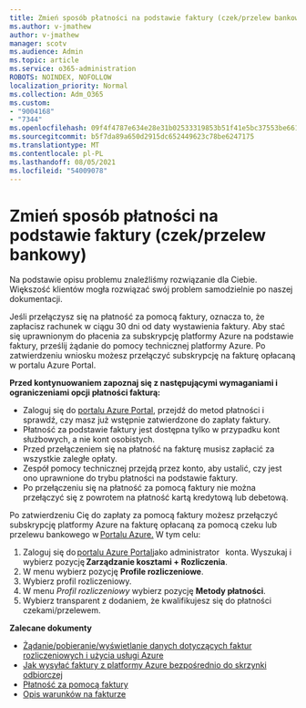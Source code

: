 ```yaml
---
title: Zmień sposób płatności na podstawie faktury (czek/przelew bankowy)
ms.author: v-jmathew
author: v-jmathew
manager: scotv
ms.audience: Admin
ms.topic: article
ms.service: o365-administration
ROBOTS: NOINDEX, NOFOLLOW
localization_priority: Normal
ms.collection: Adm_O365
ms.custom:
- "9004168"
- "7344"
ms.openlocfilehash: 09f4f4787e634e28e31b02533319853b51f41e5bc37553be6615c2389063818c
ms.sourcegitcommit: b5f7da89a650d2915dc652449623c78be6247175
ms.translationtype: MT
ms.contentlocale: pl-PL
ms.lasthandoff: 08/05/2021
ms.locfileid: "54009078"
---
```

# <a name="switch-to-pay-by-invoice-checkwire-transfer"></a>Zmień sposób płatności na podstawie faktury (czek/przelew bankowy)

Na podstawie opisu problemu znaleźliśmy rozwiązanie dla Ciebie. Większość klientów mogła rozwiązać swój problem samodzielnie po naszej dokumentacji.

Jeśli przełączysz się na płatność za pomocą faktury, oznacza to, że zapłacisz rachunek w ciągu 30 dni od daty wystawienia faktury. Aby stać się uprawnionym do płacenia za subskrypcję platformy Azure na podstawie faktury, prześlij żądanie do pomocy technicznej platformy Azure. Po zatwierdzeniu wniosku możesz przełączyć subskrypcję na fakturę opłacaną w portalu Azure Portal.

**Przed kontynuowaniem zapoznaj się z następującymi wymaganiami i ograniczeniami opcji płatności fakturą:**

- Zaloguj się do [portalu Azure Portal](https://portal.azure.com/), przejdź do metod płatności i sprawdź, czy masz już wstępnie zatwierdzone do zapłaty faktury.
- Płatność za podstawie faktury jest dostępna tylko w przypadku kont służbowych, a nie kont osobistych.
- Przed przełączeniem się na płatność na fakturę musisz zapłacić za wszystkie zaległe opłaty.
- Zespół pomocy technicznej przejdą przez konto, aby ustalić, czy jest ono uprawnione do trybu płatności na podstawie faktury.
- Po przełączeniu się na płatność za pomocą faktury nie można przełączyć się z powrotem na płatność kartą kredytową lub debetową.

Po zatwierdzeniu Cię do zapłaty za pomocą faktury możesz przełączyć subskrypcję platformy Azure na fakturę opłacaną za pomocą czeku lub przelewu bankowego w [Portalu Azure.](https://portal.azure.com/)
W tym celu:

1. Zaloguj się do [portalu Azure Portal](https://portal.azure.com/)jako administrator   konta. Wyszukaj i wybierz pozycję **Zarządzanie kosztami + Rozliczenia**.
2. W menu wybierz pozycję **Profile rozliczeniowe**.
3. Wybierz profil rozliczeniowy.
4. W menu *Profil rozliczeniowy* wybierz pozycję **Metody płatności**.
5. Wybierz transparent z dodaniem, że kwalifikujesz się do płatności czekami/przelewem.

**Zalecane dokumenty**

- [Żądanie/pobieranie/wyświetlanie danych dotyczących faktur rozliczeniowych i użycia usługi Azure](https://docs.microsoft.com/azure/billing/billing-download-azure-invoice-daily-usage-date)
- [Jak wysyłać faktury z platformy Azure bezpośrednio do skrzynki odbiorczej](https://docs.microsoft.com/azure/billing/billing-download-azure-invoice-daily-usage-date)
- [Płatność za pomocą faktury](https://docs.microsoft.com/azure/billing/billing-how-to-pay-by-invoice)
- [Opis warunków na fakturze](https://docs.microsoft.com/azure/billing/billing-understand-your-invoice)
